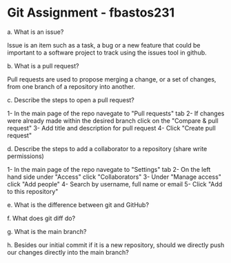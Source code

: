 # Git Assignment - fbastos231

a. What is an issue?

Issue is an item such as a task, a bug or a new feature that could be important to a software project to track using the issues tool in github. 

b. What is a pull request?

Pull requests are used to propose merging a change, or a set of changes, from one branch of a repository into another.

c. Describe the steps to open a pull request?

1- In the main page of the repo navegate to "Pull requests" tab
2- If changes were already made within the desired branch click on the "Compare & pull request"
3- Add title and description for pull request
4- Click "Create pull request"

d. Describe the steps to add a collaborator to a repository (share write permissions)

1- In the main page of the repo navegate to "Settings" tab
2- On the left hand side under "Access" click "Collaborators"
3- Under "Manage access" click "Add people"
4- Search by username, full name or email
5- Click "Add <User name> to this repository"


e. What is the difference between git and GitHub?

f. What does git diff do?

g. What is the main branch?

h. Besides our initial commit if it is a new repository, should we directly push our changes directly into the main branch?